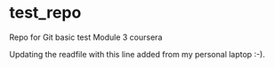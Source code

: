 # test_repo
Repo for Git basic test Module 3 coursera

Updating the readfile with this line added from my personal laptop :-).

